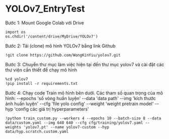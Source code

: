 # YOLOv7_EntryTest
Bước 1: Mount Google Colab với Drive
```
import os
os.chdir('/content/drive/MyDrive/YOLOv7')
```
Bước 2: Tải (clone) mô hình YOLOv7 bằng link Github
```
!git clone https://github.com/WongKinYiu/yolov7.git
```
Bước 3: Chuyển thư mục làm việc hiện tại đến thư mục yolov7 và cài đặt các thư viện cần thiết để chạy mô hình
```
%cd yolov7
!pip install -r requirements.txt
```
Bước 4: Chạy code Train mô hình bên dưới. Các tham số quan trọng của mô hình:
  --epochs 'số vòng huấn luyện'
  --data 'data path'
  --img 'kích thước ảnh huấn luyện'
  --cfg 'file yolo config'
  --weight 'weight pretrain model'
  --hyp 'config các giá trị hyperparameters'
```
!python train_custom.py --workers 4 --epochs 10 --batch-size 8 --data data/custom.yaml --img 640 640 --cfg cfg/training/yolov7.yaml --weights 'yolov7.pt' --name yolov7-custom --hyp data/hyp.scratch.custom.yaml
```
